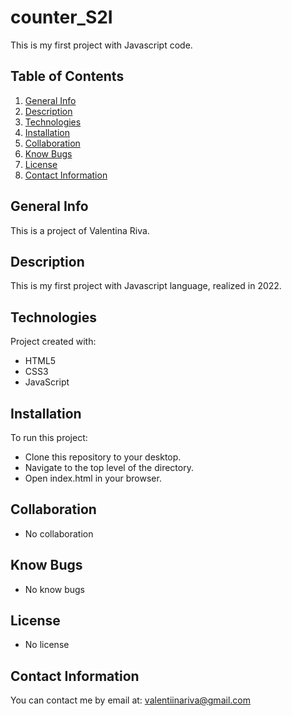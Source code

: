# counter_S2I
This is my first project with Javascript code.

## Table of Contents
1. [General Info](#general-info)
2. [Description](#description)
3. [Technologies](#technologies)
4. [Installation](#installation)
5. [Collaboration](#collaboration)
6. [Know Bugs](#know-Bugs)
7. [License](#license)
8. [Contact Information](#contact-Information)

## General Info
This is a project of Valentina Riva.

## Description
This is my first project with Javascript language, realized in 2022.

## Technologies 
Project created with:
* HTML5
* CSS3
* JavaScript

## Installation
To run this project:
* Clone this repository to your desktop.
* Navigate to the top level of the directory.
* Open index.html in your browser.

## Collaboration
* No collaboration

## Know Bugs
* No know bugs

## License
* No license

## Contact Information
You can contact me by email at: valentiinariva@gmail.com
